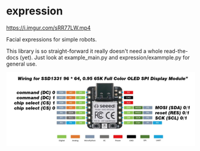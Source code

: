 # expression

https://i.imgur.com/sRR77LW.mp4

Facial expressions for simple robots.

This library is so straight-forward it really doesn't need a whole read-the-docs (yet).
Just look at example_main.py and expression/exammple.py for general use.

![Wiring](wiring.jpg)


